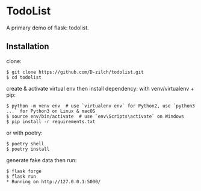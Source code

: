 # TodoList
A primary demo of flask: todolist.

## Installation
clone:

```
$ git clone https://github.com/D-zilch/todolist.git
$ cd todolist
```

create & activate virtual env then install dependency:
with venv/virtualenv + pip:

```
$ python -m venv env  # use `virtualenv env` for Python2, use `python3 ...` for Python3 on Linux & macOS
$ source env/bin/activate  # use `env\Scripts\activate` on Windows
$ pip install -r requirements.txt
```

or with poetry:


```
$ poetry shell
$ poetry install
```


generate fake data then run:

```
$ flask forge
$ flask run
* Running on http://127.0.0.1:5000/
```
